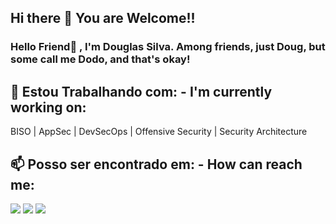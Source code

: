 ## Hi there 👋 You are Welcome!!

### Hello Friend👋 , I'm Douglas Silva. Among friends, just Doug, but some call me Dodo, and that's okay! 

## 🔭 Estou Trabalhando com: - I'm currently working on:
BISO | AppSec | DevSecOps | Offensive Security | Security Architecture

## 📫 Posso ser encontrado em: - How can reach me:
<div>
<!--
<a href="https://www.youtube.com/channel/UCmanOo1tyiqnlft2fbaRg2A" target="_blank"><img src="https://img.shields.io/badge/YouTube-FF0000?style=for-the-badge&logo=youtube&logoColor=white" target="_blank"></a>
<a href="https://www.twitch.tv/sir_tommatte" target="_blank"><img src="https://img.shields.io/badge/Twitch-9146FF?style=for-the-badge&logo=twitch&logoColor=white" target="_blank"></a>
-->
<a href = "mailto:douglas.fernandoa@maistodos.com.br"><img src="https://img.shields.io/badge/Gmail-D14836?style=for-the-badge&logo=gmail&logoColor=white" target="_blank"></a>
<a href="https://www.linkedin.com/in/douglas-fernando-silva-34567433/" target="_blank"><img src="https://img.shields.io/badge/-LinkedIn-%230077B5?style=for-the-badge&logo=linkedin&logoColor=white" target="_blank"></a>
<a href="https://mais-todos.slack.com/archives/D0999VAE3DX" target="_blank"><img src="https://img.shields.io/badge/Slack-4A154B?style=for-the-badge&logo=slack&logoColor=white" target="_blank"></a>  
</div>



<!--
**douglasfernando-maistodos/douglasfernando-maistodos** is a ✨ _special_ ✨ repository because its `README.md` (this file) appears on your GitHub profile.

Here are some ideas to get you started:

- 🔭 I’m currently working on ...
- 🌱 I’m currently learning ...
- 👯 I’m looking to collaborate on ...
- 🤔 I’m looking for help with ...
- 💬 Ask me about ...
- 📫 How to reach me: ...
- 😄 Pronouns: ...
- ⚡ Fun fact: ...
-->
